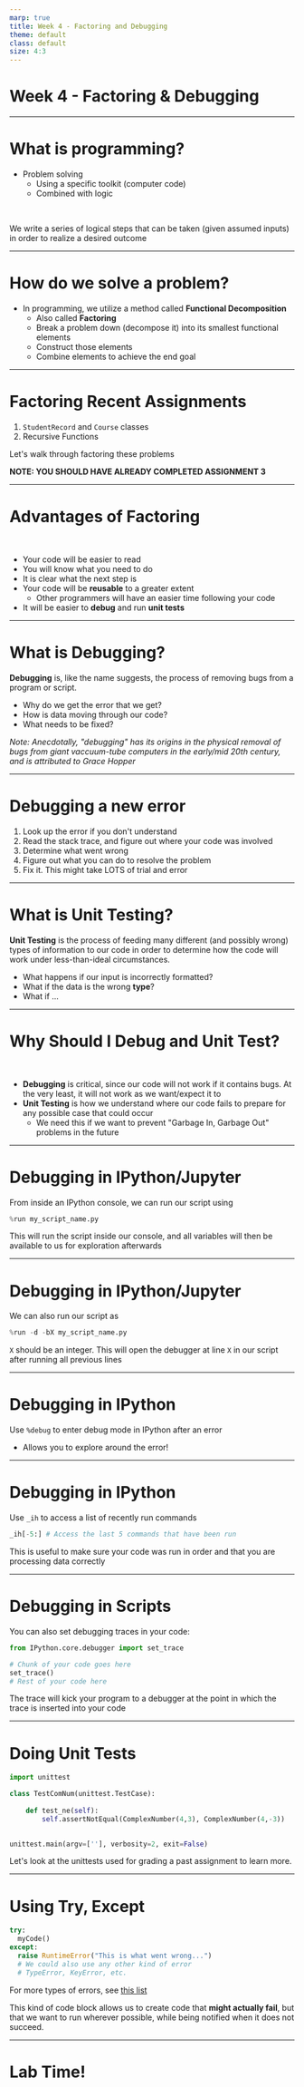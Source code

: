 ```yaml
---
marp: true
title: Week 4 - Factoring and Debugging
theme: default
class: default
size: 4:3
---
```


# Week 4 - Factoring & Debugging


---

# What is programming?

- Problem solving
	- Using a specific toolkit (computer code)
	- Combined with logic

<br>

We write a series of logical steps that can be taken (given assumed inputs) in order to realize a desired outcome


---

# How do we solve a problem?

- In programming, we utilize a method called **Functional Decomposition**
	- Also called **Factoring**
	- Break a problem down (decompose it) into its smallest functional elements
	- Construct those elements
	- Combine elements to achieve the end goal

---

# Factoring Recent Assignments

1) `StudentRecord` and `Course` classes
2) Recursive Functions

Let's walk through factoring these problems

**NOTE: YOU SHOULD HAVE ALREADY COMPLETED ASSIGNMENT 3**


---

# Advantages of Factoring

<br>

- Your code will be easier to read
- You will know what you need to do
- It is clear what the next step is
- Your code will be **reusable** to a greater extent
	- Other programmers will have an easier time following your code
- It will be easier to **debug** and run **unit tests**

---

# What is Debugging?

**Debugging** is, like the name suggests, the process of removing bugs from a program or script.

- Why do we get the error that we get?
- How is data moving through our code?
- What needs to be fixed?


*Note: Anecdotally, "debugging" has its origins in the physical removal of bugs from giant vaccuum-tube computers in the early/mid 20th century, and is attributed to Grace Hopper*

---

# Debugging a new error

1. Look up the error if you don't understand
2. Read the stack trace, and figure out where your code was involved
3. Determine what went wrong
4. Figure out what you can do to resolve the problem
5. Fix it. This might take LOTS of trial and error

---

# What is Unit Testing?

**Unit Testing** is the process of feeding many different (and possibly wrong) types of information to our code in order to determine how the code will work under less-than-ideal circumstances.

- What happens if our input is incorrectly formatted?
- What if the data is the wrong **type**?
- What if ...

---

# Why Should I Debug and Unit Test?

<br>

- **Debugging** is critical, since our code will not work if it contains bugs. At the very least, it will not work as we want/expect it to
- **Unit Testing** is how we understand where our code fails to prepare for any possible case that could occur
	- We need this if we want to prevent "Garbage In, Garbage Out" problems in the future


---

<!-- # Moving from Mimir Notebooks to a Debugger

<br>

In order to be better able to use these functions, we may need to leave Mimir Notebooks behind (although it is all [possible](http://www.christianlong.com/blog/ipdb-the-ipython-debugger.html) there, just harder to work with).

Let's work through some code, in order to learn how to debug it.

--- 

# Doing Debugging in Notebooks

---
-->

# Debugging in IPython/Jupyter

From inside an IPython console, we can run our script using 

```python
%run my_script_name.py
```

This will run the script inside our console, and all variables will then be available to us for exploration afterwards

---

# Debugging in IPython/Jupyter

We can also run our script as

```python
%run -d -bX my_script_name.py
```

`X` should be an integer. This will open the debugger at line `X` in our script after running all previous lines

---

# Debugging in IPython

Use `%debug` to enter debug mode in IPython after an error
- Allows you to explore around the error!

---

# Debugging in IPython

Use `_ih` to access a list of recently run commands

```python
_ih[-5:] # Access the last 5 commands that have been run
```

This is useful to make sure your code was run in order and that you are processing data correctly

---
# Debugging in Scripts
You can also set debugging traces in your code:

```python
from IPython.core.debugger import set_trace

# Chunk of your code goes here
set_trace()
# Rest of your code here
```
The trace will kick your program to a debugger at the point in which the trace is inserted into your code

---

# Doing Unit Tests

```python
import unittest

class TestComNum(unittest.TestCase): 
    
    def test_ne(self):
        self.assertNotEqual(ComplexNumber(4,3), ComplexNumber(4,-3))
        

unittest.main(argv=[''], verbosity=2, exit=False)
```

Let's look at the unittests used for grading a past assignment to learn more.

---

# Using Try, Except

```python
try:
  myCode()
except:
  raise RuntimeError("This is what went wrong...")
  # We could also use any other kind of error
  # TypeError, KeyError, etc.
```

For more types of errors, see [this list](https://www.programiz.com/python-programming/exceptions)

This kind of code block allows us to create code that **might actually fail**, but that we want to run wherever possible, while being notified when it does not succeed.

<!-- ---

### Bonus Work

Choose one of your lab/homework assignments from earlier in the semester.
1) Factor the code (if you didn't do so before)
2) Debug any problems that you may not have resolved during that assignment
3) Leave yourself comments explaining your changes. -->

---

# Lab Time!